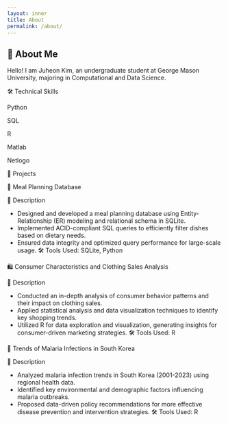 ```yaml
---
layout: inner
title: About
permalink: /about/
---
```

## 👋 About Me


Hello! I am Juheon Kim, an undergraduate student at George Mason University, majoring in Computational and Data Science.

🛠 Technical Skills

Python

SQL

R

Matlab

Netlogo


🚀 Projects

📂 Meal Planning Database

📌 Description
- Designed and developed a meal planning database using Entity-Relationship (ER) modeling and relational schema in SQLite.
- Implemented ACID-compliant SQL queries to efficiently filter dishes based on dietary needs.
- Ensured data integrity and optimized query performance for large-scale usage.
🛠 Tools Used: SQLite, Python


🛍️ Consumer Characteristics and Clothing Sales Analysis

📌 Description
- Conducted an in-depth analysis of consumer behavior patterns and their impact on clothing sales.
- Applied statistical analysis and data visualization techniques to identify key shopping trends.
- Utilized R for data exploration and visualization, generating insights for consumer-driven marketing strategies.
🛠 Tools Used: R


🦟 Trends of Malaria Infections in South Korea

📌 Description
- Analyzed malaria infection trends in South Korea (2001-2023) using regional health data.
- Identified key environmental and demographic factors influencing malaria outbreaks.
- Proposed data-driven policy recommendations for more effective disease prevention and intervention strategies.
🛠 Tools Used: R
